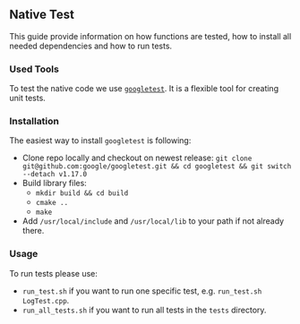 ## Native Test
This guide provide information on how functions are tested, how to install all needed dependencies and how to run tests.

### Used Tools
To test the native code we use [`googletest`](https://github.com/google/googletest). It is a flexible tool for creating unit tests.

### Installation
The easiest way to install `googletest` is following:
* Clone repo locally and checkout on newest release: 
  `git clone git@github.com:google/googletest.git && cd googletest && git switch --detach v1.17.0`
* Build library files:
  * `mkdir build && cd build`
  * `cmake ..`
  * `make`
* Add `/usr/local/include` and `/usr/local/lib` to your path if not already there.

### Usage
To run tests please use:
* `run_test.sh` if you want to run one specific test, e.g. `run_test.sh LogTest.cpp`.
* `run_all_tests.sh` if you want to run all tests in the `tests` directory.